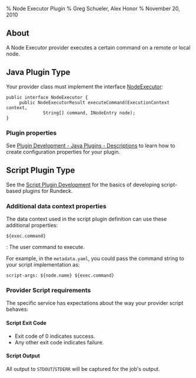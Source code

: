 % Node Executor Plugin
% Greg Schueler, Alex Honor
% November 20, 2010

## About

A Node Executor provider executes a certain command on a remote or
local node.

## Java Plugin Type

Your provider class must implement the interface
[NodeExecutor](${javadocbase}/com/dtolabs/rundeck/core/execution/service/NodeExecutor.html):

~~~~~ {.java}
public interface NodeExecutor {
     public NodeExecutorResult executeCommand(ExecutionContext context,
              String[] command, INodeEntry node);
}
~~~~~~~~~

### Plugin properties

See [Plugin Development - Java Plugins - Descriptions](plugin-development.html#plugin-descriptions)
to learn how to create configuration properties for your plugin.


## Script Plugin Type

See the [Script Plugin Development](plugin-development.html#script-plugin-development)
for the basics of developing script-based plugins for Rundeck.

### Additional data context properties

The data context used in the script plugin definition can use these additional properties:

`${exec.command}`

  : The user command to execute.

For example, in the `metadata.yaml`, you could pass the command string to your script implementation as:

    script-args: ${node.name} ${exec.command}

### Provider Script requirements

The specific service has expectations about the way your provider script behaves:

#### Script Exit Code

* Exit code of 0 indicates success.
* Any other exit code indicates failure.

#### Script Output

All output to `STDOUT`/`STDERR` will be captured for the job's output.

